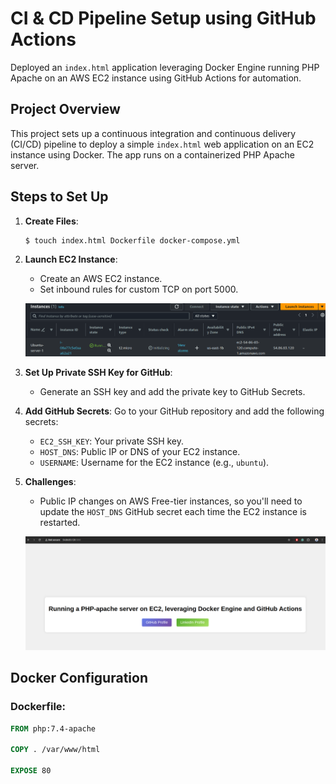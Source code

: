 # CI & CD Pipeline Setup using GitHub Actions

Deployed an `index.html` application leveraging Docker Engine running PHP Apache on an AWS EC2 instance using GitHub Actions for automation.

## Project Overview

This project sets up a continuous integration and continuous delivery (CI/CD) pipeline to deploy a simple `index.html` web application on an EC2 instance using Docker. The app runs on a containerized PHP Apache server.

## Steps to Set Up

1. **Create Files**:
    ```bash
    $ touch index.html Dockerfile docker-compose.yml
    ```

2. **Launch EC2 Instance**:
    - Create an AWS EC2 instance.
    - Set inbound rules for custom TCP on port 5000.

    ![EC2 Instance](image-6.png)

3. **Set Up Private SSH Key for GitHub**:
    - Generate an SSH key and add the private key to GitHub Secrets.

4. **Add GitHub Secrets**:
    Go to your GitHub repository and add the following secrets:
    - `EC2_SSH_KEY`: Your private SSH key.
    - `HOST_DNS`: Public IP or DNS of your EC2 instance.
    - `USERNAME`: Username for the EC2 instance (e.g., `ubuntu`).

5. **Challenges**:
    - Public IP changes on AWS Free-tier instances, so you'll need to update the `HOST_DNS` GitHub secret each time the EC2 instance is restarted.

    ![GitHub Secrets](image-2.png)

## Docker Configuration

### Dockerfile:
```dockerfile
FROM php:7.4-apache

COPY . /var/www/html

EXPOSE 80

